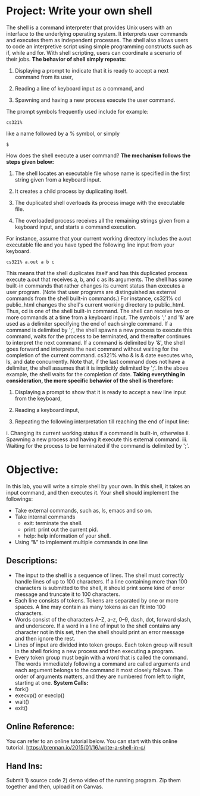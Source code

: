 # Project: Write your own shell
The shell is a command interpreter that provides Unix users with an interface to the underlying operating system. It interprets user commands and executes them as independent processes. The shell also allows users to code an interpretive script using simple programming constructs such as if, while and for. With shell scripting, users can coordinate a scenario of their jobs. **The behavior of shell simply repeats:**

1. Displaying a prompt to indicate that it is ready to accept a next command from its user,

2. Reading a line of keyboard input as a command, and

3. Spawning and having a new process execute the user command.

The prompt symbols frequently used include for example:

```
cs321%
```

like a name followed by a % symbol, or simply

```
$
```

How does the shell execute a user command? **The mechanism follows the steps given below:**

1. The shell locates an executable file whose name is specified in the first string given from a keyboard input.

2. It creates a child process by duplicating itself.

3. The duplicated shell overloads its process image with the executable file.

4. The overloaded process receives all the remaining strings given from a keyboard input, and starts a command execution.

For instance, assume that your current working directory includes the a.out executable file and you have typed the following line input from your keyboard.

```
cs321% a.out a b c
```

This means that the shell duplicates itself and has this duplicated process execute a.out that receives a, b, and c as its arguments. The shell has some built-in commands that rather changes its current status than executes a user program. (Note that user programs are distinguished as external commands from the shell built-in commands.) For instance, cs321% cd public_html changes the shell's current working directory to public_html. Thus, cd is one of the shell built-in command. The shell can receive two or more commands at a time from a keyboard input. The symbols ';' and '&' are used as a delimiter specifying the end of each single command. If a command is delimited by ';', the shell spawns a new process to execute this command, waits for the process to be terminated, and
thereafter continues to interpret the next command. If a command is delimited by '&', the shell goes forward and interprets the next command without waiting for the completion of the current command. cs321% who & ls & date executes who, ls, and date concurrently. Note that, if the last command does not have a delimiter, the shell assumes that it is implicitly delimited by ';'. In the above example, the shell waits for the completion of date.
**Taking everything in consideration, the more specific behavior of the shell is therefore:**

1. Displaying a prompt to show that it is ready to accept a new line input from the keyboard,

2. Reading a keyboard input,

3. Repeating the following interpretation till reaching the end of input line:

  i. Changing its current working status if a command is built-in,
otherwise
  ii. Spawning a new process and having it execute this external
command.
  iii. Waiting for the process to be terminated if the command is delimited by ';'.

# Objective:
In this lab, you will write a simple shell by your own. In this shell, it takes an input command, and then executes it. Your shell should implement the followings:
* Take external commands, such as, ls, emacs and so on.
* Take internal commands
  * exit: terminate the shell.
  * print: print out the current pid.
  * help: help information of your shell.
* Using “&” to implement multiple commands in one line
## Descriptions:
* The input to the shell is a sequence of lines. The shell must correctly handle
lines of up to 100 characters. If a line containing more than 100 characters is
submitted to the shell, it should print some kind of error message and truncate
it to 100 characters.
* Each line consists of tokens. Tokens are separated by one or more spaces. A
line may contain as many tokens as can fit into 100 characters.
* Words consist of the characters A–Z, a–z, 0–9, dash, dot, forward slash, and
underscore. If a word in a line of input to the shell contains any character not
in this set, then the shell should print an error message and then ignore the
rest.
* Lines of input are divided into token groups. Each token group will result in
the shell forking a new process and then executing a program.
* Every token group must begin with a word that is called the command. The
words immediately following a command are called arguments and each
argument belongs to the command it most closely follows. The order of
arguments matters, and they are numbered from left to right, starting at one.
**System Calls:**
* fork()
* execvp() or execlp()
* wait()
* exit()
## Online Reference:
You can refer to an online tutorial below. You can start with this online tutorial.
https://brennan.io/2015/01/16/write-a-shell-in-c/
## Hand Ins:
Submit 1) source code 2) demo video of the running program. Zip them together and
then, upload it on Canvas.
